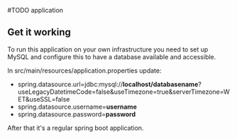 #TODO application

## Get it working
To run this application on your own infrastructure you need to set up MySQL 
and configure this to have a database available and accessible.  

In src/main/resources/application.properties update:
* spring.datasource.url=jdbc:mysql://**localhost/databasename**?useLegacyDatetimeCode=false&useTimezone=true&serverTimezone=WET&useSSL=false
* spring.datasource.username=**username**
* spring.datasource.password=**password**

After that it's a regular spring boot application. 
